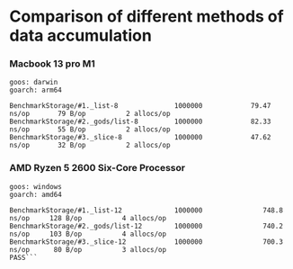 # Comparison of different methods of data accumulation

### Macbook 13 pro M1
```
goos: darwin
goarch: arm64

BenchmarkStorage/#1._list-8         	 1000000	        79.47 ns/op	      79 B/op	       2 allocs/op
BenchmarkStorage/#2._gods/list-8    	 1000000	        82.33 ns/op	      55 B/op	       2 allocs/op
BenchmarkStorage/#3._slice-8        	 1000000	        47.62 ns/op	      32 B/op	       2 allocs/op
```

### AMD Ryzen 5 2600 Six-Core Processor
```
goos: windows
goarch: amd64

BenchmarkStorage/#1._list-12             1000000               748.8 ns/op     128 B/op          4 allocs/op
BenchmarkStorage/#2._gods/list-12        1000000               740.2 ns/op     103 B/op          4 allocs/op
BenchmarkStorage/#3._slice-12            1000000               700.3 ns/op      80 B/op          3 allocs/op
PASS```
